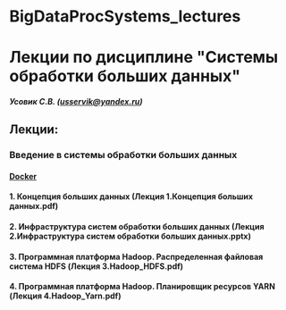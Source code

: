 # BigDataProcSystems_lectures
Лекции по дисциплине "Системы обработки больших данных"
======================
##### Усовик С.В. (usservik@yandex.ru)
Лекции:
----
### Введение в системы обработки больших данных
#### [Docker](hdfs/HDFS_practice.md)
#### 1. Концепция больших данных (Лекция 1.Концепция больших данных.pdf)
#### 2. Инфраструктура систем обработки больших данных (Лекция 2.Инфраструктура систем обработки больших данных.pptx)
#### 3. Программная платформа Hadoop. Распределенная файловая система HDFS (Лекция 3.Hadoop_HDFS.pdf) 
#### 4. Программная платформа Hadoop. Планировщик ресурсов YARN (Лекция 4.Hadoop_Yarn.pdf)

